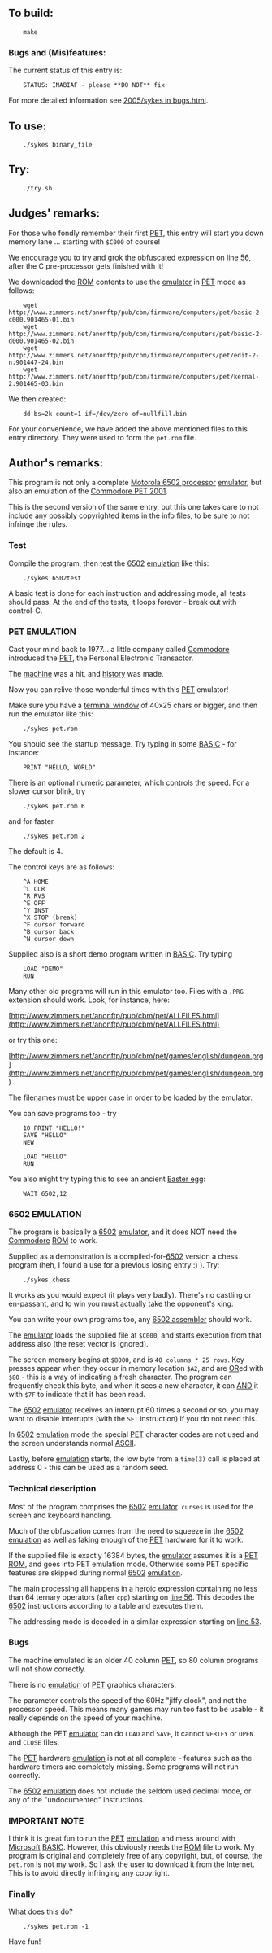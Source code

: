 ## To build:

``` <!---sh-->
    make
```


### Bugs and (Mis)features:

The current status of this entry is:

```
    STATUS: INABIAF - please **DO NOT** fix
```

For more detailed information see [2005/sykes in bugs.html](../../bugs.html#2005_sykes).


## To use:

``` <!---sh-->
    ./sykes binary_file
```


## Try:

``` <!---sh-->
    ./try.sh
```


## Judges' remarks:

For those who fondly remember their first
[PET](https://en.wikipedia.org/wiki/Commodore_PET), this entry will start you
down memory lane ... starting with `$C000` of course!

We encourage you to try and grok the obfuscated expression on [line
56](https://github.com/ioccc-src/temp-test-ioccc/blob/master/2005/sykes/sykes.c#L56),
after the C pre-processor gets finished with it!

We downloaded the [ROM](https://en.wikipedia.org/wiki/ROM_image) contents to use
the [emulator](https://en.wikipedia.org/wiki/Emulator) in
[PET](https://en.wikipedia.org/wiki/Commodore_PET) mode as follows:

``` <!---sh-->
    wget http://www.zimmers.net/anonftp/pub/cbm/firmware/computers/pet/basic-2-c000.901465-01.bin
    wget http://www.zimmers.net/anonftp/pub/cbm/firmware/computers/pet/basic-2-d000.901465-02.bin
    wget http://www.zimmers.net/anonftp/pub/cbm/firmware/computers/pet/edit-2-n.901447-24.bin
    wget http://www.zimmers.net/anonftp/pub/cbm/firmware/computers/pet/kernal-2.901465-03.bin
```

We then created:

``` <!---sh-->
    dd bs=2k count=1 if=/dev/zero of=nullfill.bin
```

For your convenience, we have added the above mentioned files to this entry directory.
They were used to form the `pet.rom` file.


## Author's remarks:

This program is not only a complete [Motorola 6502
processor](https://en.wikipedia.org/wiki/MOS_Technology_6502#Technical_description)
[emulator](https://en.wikipedia.org/wiki/Emulator), but also an emulation of the
[Commodore PET 2001](https://en.wikipedia.org/wiki/Commodore_PET).

This is the second version of the same entry, but this one takes care to
not include any possibly copyrighted items in the info files, to be sure
to not infringe the rules.


### Test

Compile the program, then test the
[6502](https://en.wikipedia.org/wiki/MOS_Technology_6502#Technical_description)
[emulation](https://en.wikipedia.org/wiki/Emulator) like this:

``` <!---sh-->
    ./sykes 6502test
```

A basic test is done for each instruction and addressing mode, all tests
should pass. At the end of the tests, it loops forever - break out with
control-C.


### PET EMULATION

Cast your mind back to 1977... a little company called
[Commodore](https://en.wikipedia.org/wiki/Commodore_International) introduced
the [PET](https://en.wikipedia.org/wiki/Commodore_PET), the Personal Electronic
Transactor.

The [machine](https://en.wikipedia.org/wiki/Computer) was a hit, and
[history](https://en.wikipedia.org/wiki/History) was made.

Now you can relive those wonderful times with this
[PET](https://en.wikipedia.org/wiki/Commodore_PET) emulator!

Make sure you have a [terminal
window](https://en.wikipedia.org/wiki/Terminal_emulator) of 40x25 chars or
bigger, and then run the emulator like this:

``` <!---sh-->
    ./sykes pet.rom
```

You should see the startup message. Try typing in some
[BASIC](https://en.wikipedia.org/wiki/BASIC) - for instance:

```
    PRINT "HELLO, WORLD"
```

There is an optional numeric parameter, which controls the speed. For a
slower cursor blink, try

``` <!---sh-->
    ./sykes pet.rom 6
```

and for faster

``` <!---sh-->
    ./sykes pet.rom 2
```

The default is 4.

The control keys are as follows:

```
    ^A HOME
    ^L CLR
    ^R RVS
    ^E OFF
    ^Y INST
    ^X STOP (break)
    ^F cursor forward
    ^B cursor back
    ^N cursor down
```

Supplied also is a short demo program written in
[BASIC](https://en.wikipedia.org/wiki/BASIC). Try typing

```
    LOAD "DEMO"
    RUN
```

Many other old programs will run in this emulator too. Files with a `.PRG`
extension should work.  Look, for instance, here:

[http://www.zimmers.net/anonftp/pub/cbm/pet/ALLFILES.html](http://www.zimmers.net/anonftp/pub/cbm/pet/ALLFILES.html)

or try this one:

[http://www.zimmers.net/anonftp/pub/cbm/pet/games/english/dungeon.prg](http://www.zimmers.net/anonftp/pub/cbm/pet/games/english/dungeon.prg)

The filenames must be upper case in order to be loaded by the emulator.

You can save programs too - try

```
    10 PRINT "HELLO!"
    SAVE "HELLO"
    NEW

    LOAD "HELLO"
    RUN
```

You also might try typing this to see an ancient [Easter egg][]:


```
    WAIT 6502,12
```

[Easter egg]: https://en.wikipedia.org/wiki/Easter_egg_(media)#Software

### 6502 EMULATION

The program is basically a
[6502](https://en.wikipedia.org/wiki/MOS_Technology_6502#Technical_description)
[emulator](https://en.wikipedia.org/wiki/Emulator), and it does NOT need the
[Commodore](https://en.wikipedia.org/wiki/Commodore_PET)
[ROM](https://en.wikipedia.org/wiki/ROM_image) to work.

Supplied as a demonstration is a
compiled-for-[6502](https://en.wikipedia.org/wiki/MOS_Technology_6502#Technical_description)
version a chess program (heh, I found a use for a previous losing entry :) ). Try:

``` <!---sh-->
    ./sykes chess
```

It works as you would expect (it plays very badly). There's no castling
or en-passant, and to win you must actually take the opponent's king.

You can write your own programs too, any [6502
assembler](https://en.wikibooks.org/wiki/6502_Assembly) should work.

The [emulator](https://en.wikipedia.org/wiki/Emulator) loads the supplied file
at `$C000`, and starts execution from that address also (the reset vector is
ignored).

The screen memory begins at `$8000`, and is `40 columns * 25 rows`.
Key presses appear when they occur in memory location `$A2`, and are
[OR](https://en.wikipedia.org/wiki/Bitwise_operation#OR)ed
with `$80` - this is a way of indicating a fresh character. The program
can frequently check this byte, and when it sees a new character, it can
[AND](https://en.wikipedia.org/wiki/Bitwise_operation#AND) it with `$7F` to
indicate that it has been read.

The
[6502](https://en.wikipedia.org/wiki/MOS_Technology_6502#Technical_description)
[emulator](https://en.wikipedia.org/wiki/Emulator) receives an interrupt 60
times a second or so, you may want to disable interrupts (with the `SEI`
instruction) if you do not need this.

In
[6502](https://en.wikipedia.org/wiki/MOS_Technology_6502#Technical_description)
[emulation](https://en.wikipedia.org/wiki/Emulator) mode the special
[PET](https://en.wikipedia.org/wiki/Commodore_PET) character codes are not used and
the screen understands normal
[ASCII](https://en.wikipedia.org/wiki/ASCII#Character_set).

Lastly, before [emulation](https://en.wikipedia.org/wiki/Emulator) starts,
the low byte from a `time(3)` call is placed at address 0 - this can be used as a
random seed.


### Technical description

Most of the program comprises the
[6502](https://en.wikipedia.org/wiki/MOS_Technology_6502#Technical_description)
[emulator](https://en.wikipedia.org/wiki/Emulator). `curses` is used for the
screen and keyboard handling.

Much of the obfuscation comes from the need to squeeze in the
[6502](https://en.wikipedia.org/wiki/MOS_Technology_6502#Technical_description)
[emulation](https://en.wikipedia.org/wiki/Emulator) as well as faking enough of
the [PET](https://en.wikipedia.org/wiki/Commodore_PET) hardware for it to work.

If the supplied file is exactly 16384 bytes, the
[emulator](https://en.wikipedia.org/wiki/Emulator) assumes it is a
[PET](https://en.wikipedia.org/wiki/Commodore_PET)
[ROM](https://en.wikipedia.org/wiki/ROM_image), and goes into PET emulation
mode. Otherwise some PET specific features are skipped during normal
[6502](https://en.wikipedia.org/wiki/MOS_Technology_6502#Technical_description)
[emulation](https://en.wikipedia.org/wiki/Emulator).

The main processing all happens in a heroic expression containing no
less than 64 ternary operators (after `cpp`) starting on [line
56](https://github.com/ioccc-src/temp-test-ioccc/blob/master/2005/sykes/sykes.c#L56).
This decodes the
[6502](https://en.wikipedia.org/wiki/MOS_Technology_6502#Technical_description)
instructions according to a table and executes them.

The addressing mode is decoded in a similar expression starting on [line
53](https://github.com/ioccc-src/temp-test-ioccc/blob/master/2005/sykes/sykes.c#L53).


### Bugs

The machine emulated is an older 40 column
[PET](https://en.wikipedia.org/wiki/Commodore_PET), so 80 column programs
will not show correctly.

There is no [emulation](https://en.wikipedia.org/wiki/Emulator) of
[PET](https://en.wikipedia.org/wiki/Commodore_PET) graphics characters.

The parameter controls the speed of the 60Hz "jiffy clock", and not the
processor speed. This means many games may run too fast to be usable -
it really depends on the speed of your machine.

Although the PET [emulator](https://en.wikipedia.org/wiki/Emulator) can do `LOAD`
and `SAVE`, it cannot `VERIFY` or `OPEN` and `CLOSE` files.

The [PET](https://en.wikipedia.org/wiki/Commodore_PET) hardware
[emulation](https://en.wikipedia.org/wiki/Emulator) is not at all complete -
features such as the hardware timers are completely missing. Some programs will
not run correctly.

The
[6502](https://en.wikipedia.org/wiki/MOS_Technology_6502#Technical_description)
[emulation](https://en.wikipedia.org/wiki/Emulator) does not include the seldom
used decimal mode, or any of the "undocumented" instructions.


### IMPORTANT NOTE

I think it is great fun to run the
[PET](https://en.wikipedia.org/wiki/Commodore_PET)
[emulation](https://en.wikipedia.org/wiki/Emulator) and mess around with
[Microsoft](https://en.wikipedia.org/wiki/Microsoft)
[BASIC](https://en.wikipedia.org/wiki/BASIC). However, this obviously needs the
[ROM](https://en.wikipedia.org/wiki/ROM_image) file to work. My
program is original and completely free of any copyright, but, of
course, the `pet.rom` is not my work. So I ask the user to download it
from the Internet.  This is to avoid directly infringing any copyright.


### Finally

What does this do?

``` <!---sh-->
    ./sykes pet.rom -1
```

Have fun!


<!--

    Copyright © 1984-2024 by Landon Curt Noll. All Rights Reserved.

    You are free to share and adapt this file under the terms of this license:

	Creative Commons Attribution-ShareAlike 4.0 International (CC BY-SA 4.0)

    For more information, see:

	https://creativecommons.org/licenses/by-sa/4.0/

-->

